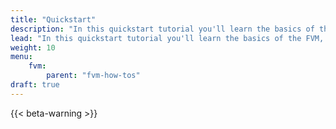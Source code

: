 ```yaml
---
title: "Quickstart"
description: "In this quickstart tutorial you'll learn the basics of the FVM, how to create and compile a contract using Hardhat, and deploy it onto the FVM testnet."
lead: "In this quickstart tutorial you'll learn the basics of the FVM, how to create and compile a contract using Hardhat, and deploy it onto the FVM testnet."
weight: 10
menu:
    fvm:
        parent: "fvm-how-tos"
draft: true
---
```


{{< beta-warning >}}

<!-- - A quick refresher of the FVM, for folks who haven't read the introduction. -->
<!-- - How to create a Hello world-like contract in Remix. -->
<!-- - Compile and deploy that contract onto the FVM testnet. -->
<!-- - Call the contract using Metamask, or something like that. -->
